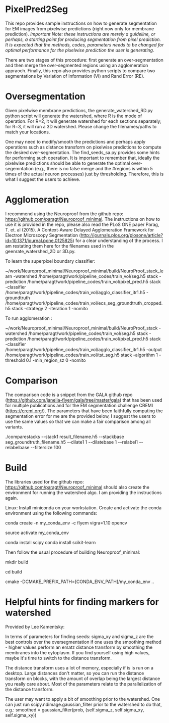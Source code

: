# PixelPred2Seg

This repo provides sample instructions on how to generate segmentation for EM images from pixelwise predictions (right now only for membrane prediction). *Important Note: these instructions are merely a guideline, or perhaps, a starting point for producing segmentation from pixel prediction. It is expected that the methods, codes, parameters needs to be changed for optimal performance for the pixelwise prediction the user is generating.*

There are two stages of this procedure: first generate an over-segmentation and then merge the over-segmented regions using an agglomeration appraoch. Finally, this repo also provides python scripts to compare two segmentations by Variation of Information (VI) and Rand Error (RE).

# Oversegmentation

Given pixelwise membrane predictions, the generate_watershed_RD.py python script will generate the watershed, where R is the mode of operation. For R=2, it will generate watershed for each sections separately; for R=3, it will run a 3D watershed. Please change the filenames/paths to match your locations.

One may need to modify/smooth the predictions and perhaps apply operations such as distance transform on pixelwise predictions to compute the desired over-segmentation. The find_seeds_sa.py provides some hints for performing such operation. It is important to remember that, ideally the pixelwise predictions should be able to generate the optimal over-segemntation (e.g., there is no false merge and the #regions is within 5 times of the actual neuron processes) just by thresholding. Therefore, this is what I suggest the users to achieve.


# Agglomeration

I recommend using the Neuroproof from the github repo: https://github.com/paragt/Neuroproof_minimal. The instructions on how to use it is provided in the repo, please also read the PLoS ONE paper Parag, T. et. al (2015). A Context-Aware Delayed Agglomeration Framework for Electron Microscopy Segmentation (http://journals.plos.org/plosone/article?id=10.1371/journal.pone.0125825) for a clear understanding of the process. I am restating them here for the filenames used in the geenrate_watershed_2D or 3D.py. 

To learn the superpixel boundary classifier: 

~/work/Neuroproof_minimal/Neuroproof_minimal/build/NeuroProof_stack_learn -watershed /home/paragt/work/pipeline_codes/train_vol/seg.h5  stack -prediction /home/paragt/work/pipeline_codes/train_vol/pixel_pred.h5  stack -classifier /home/paragt/work/pipeline_codes/train_vol/agglo_classifier_itr1.h5  -groundtruth /home/paragt/work/pipeline_codes/train_vol/ecs_seg_groundtruth_cropped.h5  stack -strategy 2  -iteration 1 -nomito 

To run agglomeration :

~/work/Neuroproof_minimal/Neuroproof_minimal/build/NeuroProof_stack -watershed /home/paragt/work/pipeline_codes/train_vol/seg.h5  stack -prediction /home/paragt/work/pipeline_codes/train_vol/pixel_pred.h5  stack -classifier /home/paragt/work/pipeline_codes/train_vol/agglo_classifier_itr1.h5  -output /home/paragt/work/pipeline_codes/train_vol/tst_seg.h5 stack -algorithm 1  -threshold 0.1 -min_region_sz 0 -nomito

# Comparison

The comparison code is a snippet from the GALA github repo (https://github.com/janelia-flyem/gala/tree/master/gala) that has been used for multiple publications and for the EM segmentation challenge CREMI (https://cremi.org/). The parameters that have been faithfully computing the segmentation error for me are the provided below, I suggest the users to use the same values so that we can make a fair comparison among all variants. 

 ./comparestacks --stack1 result_filename.h5  --stackbase seg_groundtruth_filename.h5 --dilate1 1 --dilatebase 1 --relabel1 --relabelbase --filtersize 100


# Build

The libraries used for the github repo: https://github.com/paragt/Neuroproof_minimal should also create the environment for running the watershed algo. I am providing the instructions again.

Linux: Install miniconda on your workstation. Create and activate the conda environment using the following commands:

  conda create -n my_conda_env -c flyem vigra=1.10 opencv 

  source activate my_conda_env
  
  conda install scipy
  conda install scikit-learn

Then follow the usual procedure of building Neuroproof_minimal:

  mkdir build
 
  cd build

  cmake -DCMAKE_PREFIX_PATH=[CONDA_ENV_PATH]/my_conda_env ..

 
  
  
  
# Helpful hints for finding markers for watershed

Provided by Lee Kamentsky:

In terms of parameters for finding seeds:
sigma_xy and sigma_z are the best controls over the oversegmentation if one uses the smoothing method - higher values perform an ersatz distance transform by smoothing the membranes into the cytoplasm. If you find yourself using high values, maybe it's time to switch to the distance transform.

The distance transform uses a lot of memory, especially if is is run on a desktop. Large distances don't matter, so you can run the distance transform on blocks, with the amount of overlap being the largest distance you really care about. Most of the parameters relate to the parallelization of the distance transform.

The user may want to apply a bit of smoothing prior to the watershed. One can just run scipy.ndimage.gaussian_filter prior to the watershed to do that, e.g.: smoothed = gaussian_filter(prob, (self.sigma_z, self.sigma_xy, self.sigma_xy))